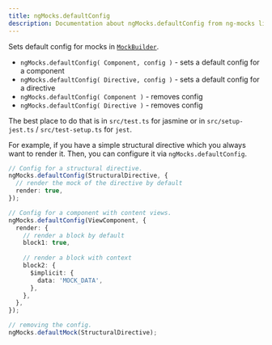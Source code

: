 ```yaml
---
title: ngMocks.defaultConfig
description: Documentation about ngMocks.defaultConfig from ng-mocks library
---
```


Sets default config for mocks in [`MockBuilder`](/api/MockBuilder.md#config).

- `ngMocks.defaultConfig( Component, config )` - sets a default config for a component
- `ngMocks.defaultConfig( Directive, config )` - sets a default config for a directive
- `ngMocks.defaultConfig( Component )` - removes config
- `ngMocks.defaultConfig( Directive )` - removes config

The best place to do that is in `src/test.ts` for jasmine or in `src/setup-jest.ts` / `src/test-setup.ts` for `jest`.

For example, if you have a simple structural directive which you always want to render it.
Then, you can configure it via `ngMocks.defaultConfig`.

```ts title="src/test.ts"
// Config for a structural directive.
ngMocks.defaultConfig(StructuralDirective, {
  // render the mock of the directive by default
  render: true,
});

// Config for a component with content views.
ngMocks.defaultConfig(ViewComponent, {
  render: {
    // render a block by default
    block1: true,
    
    // render a block with context
    block2: {
      $implicit: {
        data: 'MOCK_DATA',
      },
    },
  },
});

// removing the config.
ngMocks.defaultMock(StructuralDirective);
```
